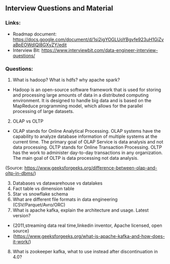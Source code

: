 ## Interview Questions and Material

### Links:
- Roadmap document: https://docs.google.com/document/d/1si2igYOGLUoYBgvfe923uH1GiZvaBpEOWdIQI8GXyZY/edit
- Interview Bit: https://www.interviewbit.com/data-engineer-interview-questions/

### Questions:
1. What is hadoop? What is hdfs? why apache spark?
- Hadoop is an open-source software framework that is used for storing and processing large amounts of data in a distributed computing environment. It is designed to handle big data and is based on the MapReduce programming model, which allows for the parallel processing of large datasets.

2. OLAP vs OLTP
- OLAP stands for Online Analytical Processing. OLAP systems have the capability to analyze database information of multiple systems at the current time. The primary goal of OLAP Service is data analysis and not data processing. 
OLTP stands for Online Transaction Processing. OLTP has the work to administer day-to-day transactions in any organization. The main goal of OLTP is data processing not data analysis.

(Source: https://www.geeksforgeeks.org/difference-between-olap-and-oltp-in-dbms/)

3. Databases vs datawarehouse vs datalakes
4. Fact table vs dimension table
5. Star vs snowflake schema
6. What are different file formats in data engineering (CSV/Parquet/Avro/ORC)
7. What is apache kafka, explain the architecture and usage. Latest version?
- {2011,streaming data real time,linkedin inventor, Apache licensed, open source}
- (https://www.geeksforgeeks.org/what-is-apache-kafka-and-how-does-it-work/)
8. What is zookeeper kafka, what to use instead after discontinuation in 4.0?


